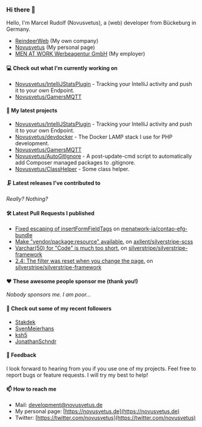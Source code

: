 ### Hi there 👋

Hello, I'm Marcel Rudolf (Novusvetus), a (web) developer from Bückeburg in Germany.

* [ReindeerWeb](https://reindeer-web.de) (My own company)
* [Novusvetus](https://novusvetus.de) (My personal page)
* [MEN AT WORK Werbeagentur GmbH](https://www.men-at-work.de/) (My employer)

#### 💻 Check out what I'm currently working on

- [Novusvetus/IntelliJStatsPlugin](https://github.com/Novusvetus/IntelliJStatsPlugin) - Tracking your IntelliJ activity and push it to your own Endpoint.
- [Novusvetus/GamersMQTT](https://github.com/Novusvetus/GamersMQTT)

#### 🐣 My latest projects

- [Novusvetus/IntelliJStatsPlugin](https://github.com/Novusvetus/IntelliJStatsPlugin) - Tracking your IntelliJ activity and push it to your own Endpoint.
- [Novusvetus/devdocker](https://github.com/Novusvetus/devdocker) - The Docker LAMP stack I use for PHP development.
- [Novusvetus/GamersMQTT](https://github.com/Novusvetus/GamersMQTT)
- [Novusvetus/AutoGitIgnore](https://github.com/Novusvetus/AutoGitIgnore) - A post-update-cmd script to automatically add Composer managed packages to .gitignore.
- [Novusvetus/ClassHelper](https://github.com/Novusvetus/ClassHelper) - Some class helper.

#### 🗜 Latest releases I've contributed to

_Really? Nothing?_

#### 🛠 Latest Pull Requests I published

- [Fixed escaping of insertFormFieldTags](https://github.com/menatwork-ia/contao-efg-bundle/pull/1) on [menatwork-ia/contao-efg-bundle](https://github.com/menatwork-ia/contao-efg-bundle)
- [Make &#34;vendor/package:resource&#34; available.](https://github.com/axllent/silverstripe-scss/pull/2) on [axllent/silverstripe-scss](https://github.com/axllent/silverstripe-scss)
- [Varchar(50) for &#34;Code&#34; is much too short.](https://github.com/silverstripe/silverstripe-framework/pull/4797) on [silverstripe/silverstripe-framework](https://github.com/silverstripe/silverstripe-framework)
- [2.4: The filter was reset when you change the page.](https://github.com/silverstripe/silverstripe-framework/pull/57) on [silverstripe/silverstripe-framework](https://github.com/silverstripe/silverstripe-framework)

#### ❤️ These awesome people sponsor me (thank you!)

_Nobody sponsors me. I am poor..._

#### 👯 Check out some of my recent followers

- [Stakdek](https://github.com/Stakdek)
- [SvenMeierhans](https://github.com/SvenMeierhans)
- [ksh5](https://github.com/ksh5)
- [JonathanSchndr](https://github.com/JonathanSchndr)

#### 💬 Feedback
I look forward to hearing from you if you use one of my projects. Feel free to report bugs or feature requests.
I will try my best to help!

#### 📫 How to reach me

- Mail: [development@novusvetus.de](mailto:development@novusvetus.de)
- My personal page: [https://novusvetus.de](https://novusvetus.de)
- Twitter: [https://twitter.com/novusvetus](https://twitter.com/novusvetus)
